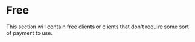 # Free

This section will contain free clients or clients that don't require some sort of payment to use.

